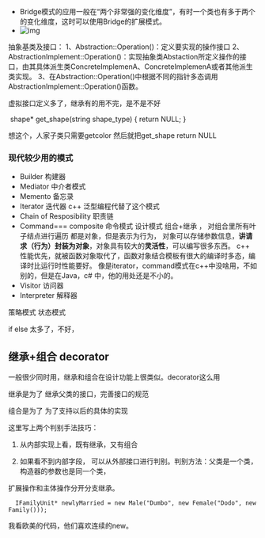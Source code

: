 - Bridge模式的应用一般在“两个非常强的变化维度”，有时一个类也有多于两个的变化维度，这时可以使用Bridge的扩展模式。
- ![img](https://img2020.cnblogs.com/blog/1358881/202003/1358881-20200331081048682-326724817.png)

 抽象基类及接口：
1、Abstraction::Operation()：定义要实现的操作接口
2、AbstractionImplement::Operation()：实现抽象类Abstaction所定义操作的接口，由其具体派生类ConcreteImplemenA、ConcreteImplemenA或者其他派生类实现。
3、在Abstraction::Operation()中根据不同的指针多态调用AbstractionImplement::Operation()函数。





虚拟接口定义多了，继承有的用不完，是不是不好

​    shape* get_shape(string shape_type)    {        return NULL;    }

想这个，人家子类只需要getcolor 然后就把get_shape return NULL



### 现代较少用的模式

- Builder 构建器
- Mediator 中介者模式
- Memento 备忘录
- Iterator    迭代器   c++ 泛型编程代替了这个模式
- Chain of Resposibility  职责链
- Command=== composite   命令模式             设计模式 组合+继承 ， 对组合里所有叶子结点进行遍历  都是对象，但是表示为行为， 对象可以存储参数信息，**讲请求（行为）封装为对象**，对象具有较大的**灵活性**，可以编写很多东西。 c++ 性能优先，就被函数对象取代了，函数对象结合模板有很大的编译时多态，编译时比运行时性能要好。  像是iterator，command模式在c++中没啥用，不如别的，但是在Java，c# 中，他的用处还是不小的。
- Visitor 访问器
- Interpreter 解释器





策略模式 状态模式

if else 太多了，不好， 





## 继承+组合 decorator

一般很少同时用，继承和组合在设计功能上很类似。decorator这么用

继承是为了 继承父类的接口，完善接口的规范



组合是为了 为了支持以后的具体的实现

这里写上两个判别手法技巧：

1. 从内部实现上看，既有继承，又有组合

2. 如果看不到内部字段， 可以从外部接口进行判别。判别方法：父类是一个类，构造器的参数也是同一个类，



扩展操作和主体操作分开分支继承。

`   IFamilyUnit* newlyMarried = new Male("Dumbo", new Female("Dodo", new Family())); `

我看欧美的代码，他们喜欢连续的new。
